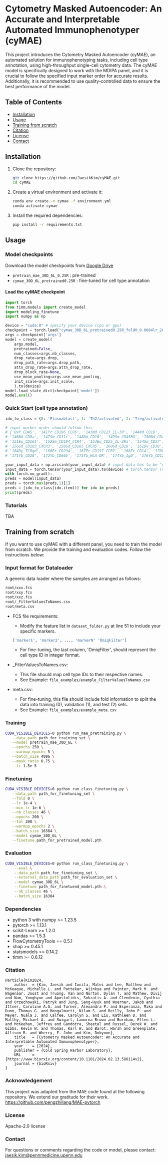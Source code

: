 # Cytometry Masked Autoencoder: An Accurate and Interpretable Automated Immunophenotyper (cyMAE)

This project introduces the Cytometry Masked Autoencoder (cyMAE), an automated solution for immunophenotyping tasks, including cell type annotation, using high-throughput single-cell cytometry data. The cyMAE model is specifically designed to work with the MDIPA panel, and it is crucial to follow the specified input marker order for accurate results. Additionally, it is recommended to use quality-controlled data to ensure the best performance of the model.

## Table of Contents

- [Installation](#installation)
- [Usage](#usage)
- [Training from scratch](#Training-from-scratch)
- [Citation](#Citation)
- [License](#license)
- [Contact](#contact)

## Installation

1. Clone the repository:
    ```bash
    git clone https://github.com/JaesikKim/cyMAE.git
    cd cyMAE
    ```

2. Create a virtual environment and activate it:
    ```bash
    conda env create -n cymae -f environment.yml
    conda activate cymae
    ```

3. Install the required dependencies:
    ```bash
    pip install -r requirements.txt
    ```

## Usage

### Model checkpoints
Download the model checkpoints from [Google Drive](https://drive.google.com/drive/folders/18LvIuLsDhExlbMZi0MdrVnNGgsJsFkcP?usp=drive_link)
- `pretrain_mae_30D_6L_0.25R` : pre-trained
- `cymae_30D_6L_pretrained0.25R` : fine-tuned for cell type annotation

#### Load the cyMAE checkpoint
```python
import torch
from timm.models import create_model
import modeling_finetune
import numpy as np

device = "cuda:0" # specify your device (cpu or gpu)
checkpoint = torch.load("cymae_30D_6L_pretrained0.25R_fold0_0.0064lr_200epoch_checkpoint-best.pth", map_location=torch.device(device))
args = checkpoint['args']
model = create_model(
    args.model,
    pretrained=False,
    num_classes=args.nb_classes,
    drop_rate=args.drop,
    drop_path_rate=args.drop_path,
    attn_drop_rate=args.attn_drop_rate,
    drop_block_rate=None,
    use_mean_pooling=args.use_mean_pooling,
    init_scale=args.init_scale,
    ).to(device)
model.load_state_dict(checkpoint['model'])
model.eval()
```
    
### Quick Start (cell type annotation)

```python
idx_to_class = {0: 'Plasmablast', 1: 'Th2/activated', 2: 'Treg/activated', 3: 'CD8Naive', 4: 'Treg', 5: 'EarlyNK', 6: 'CD66bnegCD45lo', 7: 'CD4Naive', 8: 'Th2', 9: 'CD8TEM2', 10: 'Th17', 11: 'IgDposMemB', 12: 'CD8Naive/activated', 13: 'CD8TEMRA/activated', 14: 'Eosinophil', 15: 'CD8TEM3/activated', 16: 'DPT', 17: 'MAITNKT', 18: 'gdT', 19: 'CD8TEM2/activated', 20: 'nnCD4CXCR5pos/activated', 21: 'IgDnegMemB', 22: 'CD45hiCD66bpos', 23: 'LateNK', 24: 'Neutrophil', 25: 'DNT', 26: 'Basophil', 27: 'pDC', 28: 'CD8TEM1/activated', 29: 'mDC', 30: 'Th1', 31: 'DNT/activated', 32: 'Th1/activated', 33: 'CD8TEMRA', 34: 'CD8TCM/activated', 35: 'CD8TEM1', 36: 'CD4Naive/activated', 37: 'NaiveB', 38: 'ILC', 39: 'CD8TEM3', 40: 'Th17/activated', 41: 'CD8TCM', 42: 'ClassicalMono', 43: 'DPT/activated', 44: 'nnCD4CXCR5pos', 45: 'TotalMonocyte'}

# input marker order should follow this
# ['89Y_CD45', '141Pr_CD196_CCR6', '143Nd_CD123_IL-3R', '144Nd_CD19', '145Nd_CD4', 
# '146Nd_CD8a', '147Sm_CD11c', '148Nd_CD16', '149Sm_CD45RO', '150Nd_CD45RA', 
# '151Eu_CD161', '152Sm_CD194_CCR4', '153Eu_CD25_IL-2Ra', '154Sm_CD27', '155Gd_CD57', 
# '156Gd_CD183_CXCR3', '158Gd_CD185_CXCR5', '160Gd_CD28', '161Dy_CD38', '163Dy_CD56_NCAM', 
# '164Dy_TCRgd', '166Er_CD294', '167Er_CD197_CCR7', '168Er_CD14', '170Er_CD3', 
# '171Yb_CD20', '172Yb_CD66b', '173Yb_HLA-DR', '174Yb_IgD', '176Yb_CD127_IL-7Ra']

your_input_data = np.arcsinh(your_input_data) # input data has to be "cell" by "protein marker" matrix
input_data = torch.tensor(your_input_data).to(device) # torch.tensor (number of cells, 30)
with torch.no_grad():
preds = model(input_data)
preds = torch.max(preds,1)[1]
preds = [idx_to_class[idx.item()] for idx in preds]
print(preds)
```

### Tutorials
TBA

## Training from scratch
If you want to use cyMAE with a different panel, you need to train the model from scratch. We provide the training and evaluation codes. Follow the instructions below:

### Input format for Dataloader
A generic data loader where the samples are arranged as follows:
```bash
root/xxx.fcs
root/xxy.fcs
root/xxz.fcs
root/_FilterValuesToNames.csv
root/meta.csv
```

* FCS file requirements:
    * Modify the feature list in `dataset_folder.py` at line 51 to include your specific markers.
    ```python
    ['marker1', 'marker2', ..., 'markerN' 'OmiqFilter']
    ```
    * For fine-tuning, the last column, 'OmiqFilter', should represent the cell type ID in integer format.
       
* _FilterValuesToNames.csv:

	* This file should map cell type IDs to their respective names.
	* See Example: `file_examples/example_FilterValuesToNames.csv`

* meta.csv:

	* For fine-tuning, this file should include fold information to split the data into training (0), validation (1), and test (2) sets.
	* See Example: `file_examples/example_meta.csv`

### Training
```bash
CUDA_VISIBLE_DEVICES=0 python run_mae_pretraining.py \
   --data_path path_for_training_set \
   --model pretrain_mae_30D_6L \
   --epochs 250 \
   --warmup_epochs 5 \
   --batch_size 4096 \
   --mask_ratio 0.75 \
   --lr 1.5e-5
```
### Finetuning
```bash
CUDA_VISIBLE_DEVICES=0 python run_class_finetuning.py \
   --data_path path_for_finetuning_set \
   --fold 0 \
   --lr 1e-4 \
   --min_lr 1e-6 \
   --nb_classes 46 \
   --epochs 200 \
   --tol 200 \
   --warmup_epochs 2 \
   --batch_size 16384 \
   --model cymae_30D_6L \
   --finetune path_for_pretrained_model.pth
```
### Evaluation
```bash
CUDA_VISIBLE_DEVICES=0 python run_class_finetuning.py \
    --eval \
    --data_path path_for_finetuning_set \
    --external_data_path path_for_evaluation_set \
    --model cymae_30D_6L \
    --finetune path_for_finetuend_model.pth \
    --nb_classes 46 \
    --batch_size 16384
```

### Dependencies
- python 3 with numpy >= 1.23.5
- pytorch >= 1.13.1
- scikit-Learn >= 1.2.0
- pandas >= 1.5.3
- FlowCytometryTools == 0.5.1
- shap >= 0.45.1
- statsmodels >= 0.14.2
- timm >= 0.6.12

### Citation
```
@article{Kim2024,
    author  = {Kim, Jaesik and Ionita, Matei and Lee, Matthew and McKeague, Michelle L. and Pattekar, Ajinkya and Painter, Mark M. and Wagenaar, Joost and Truong, Van and Norton, Dylan T. and Mathew, Divij and Nam, Yonghyun and Apostolidis, Sokratis A. and Clendenin, Cynthia and Orzechowski, Patryk and Jung, Sang-Hyuk and Woerner, Jakob and Ittner, Caroline A.G. and Turner, Alexandra P. and Esperanza, Mika and Dunn, Thomas G. and Mangalmurti, Nilam S. and Reilly, John P. and Meyer, Nuala J. and Calfee, Carolyn S. and Liu, Kathleen D. and Matthy, Michael A. and Swigart, Lamorna Brown and Burnham, Ellen L. and McKeehan, Jeffrey and Gandotra, Sheetal and Russel, Derek W. and Gibbs, Kevin W. and Thomas, Karl W. and Barot, Harsh and Greenplate, Allison R. and Wherry, E. John and Kim, Dokyoon},
    title   = {Cytometry Masked Autoencoder: An Accurate and Interpretable Automated Immunophenotyper},
    year    = {2024},
    publisher = {Cold Spring Harbor Laboratory},
    URL     = {https://www.biorxiv.org/content/10.1101/2024.02.13.580114v2},
    journal = {bioRxiv}
}
```

### Acknowledgement
This project was adapted from the MAE code found at the following repository. We extend our gratitude for their work.
https://github.com/pengzhiliang/MAE-pytorch

### License
Apache-2.0 license

### Contact
For questions or comments regarding the code or model, please contact:
jaesik.kim@pennmedicine.upenn.edu